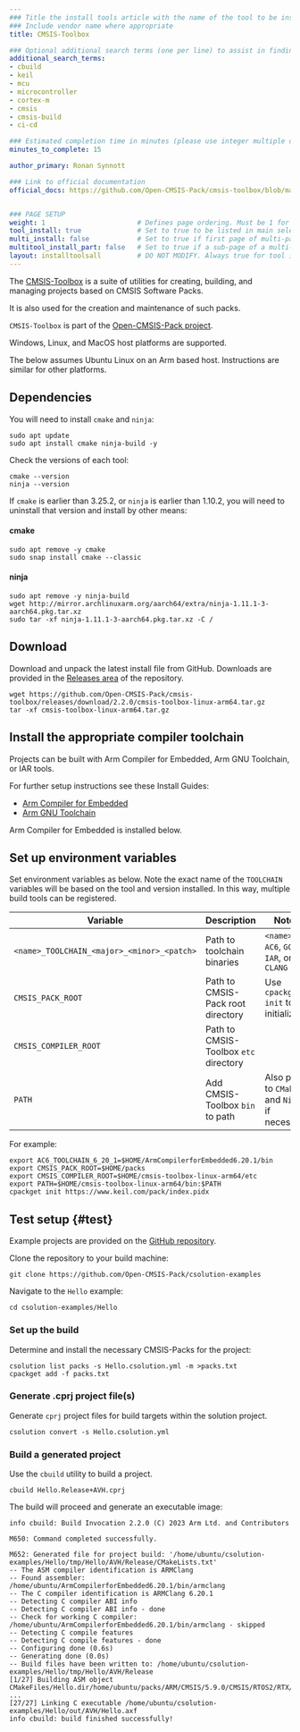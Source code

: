 ```yaml
---
### Title the install tools article with the name of the tool to be installed
### Include vendor name where appropriate
title: CMSIS-Toolbox

### Optional additional search terms (one per line) to assist in finding the article
additional_search_terms:
- cbuild
- keil
- mcu
- microcontroller
- cortex-m
- cmsis
- cmsis-build
- ci-cd

### Estimated completion time in minutes (please use integer multiple of 5)
minutes_to_complete: 15

author_primary: Ronan Synnott

### Link to official documentation
official_docs: https://github.com/Open-CMSIS-Pack/cmsis-toolbox/blob/main/docs/README.md


### PAGE SETUP
weight: 1                       # Defines page ordering. Must be 1 for first (or only) page.
tool_install: true              # Set to true to be listed in main selection page, else false
multi_install: false            # Set to true if first page of multi-page article, else false
multitool_install_part: false   # Set to true if a sub-page of a multi-page article, else false
layout: installtoolsall         # DO NOT MODIFY. Always true for tool install articles
---
```

The [CMSIS-Toolbox](https://github.com/Open-CMSIS-Pack/cmsis-toolbox) is a suite of utilities for creating, building, and managing projects based on CMSIS Software Packs.

It is also used for the creation and maintenance of such packs.

`CMSIS-Toolbox` is part of the [Open-CMSIS-Pack project](https://www.open-cmsis-pack.org).

Windows, Linux, and MacOS host platforms are supported.

The below assumes Ubuntu Linux on an Arm based host. Instructions are similar for other platforms.

## Dependencies

You will need to install `cmake` and `ninja`:
```command
sudo apt update
sudo apt install cmake ninja-build -y
```
Check the versions of each tool:
```command
cmake --version
ninja --version
```
If `cmake` is earlier than 3.25.2, or `ninja` is earlier than 1.10.2, you will need to uninstall that version and install by other means:

#### cmake
```command
sudo apt remove -y cmake
sudo snap install cmake --classic
```
#### ninja
```command
sudo apt remove -y ninja-build
wget http://mirror.archlinuxarm.org/aarch64/extra/ninja-1.11.1-3-aarch64.pkg.tar.xz
sudo tar -xf ninja-1.11.1-3-aarch64.pkg.tar.xz -C /
```

## Download 

Download and unpack the latest install file from GitHub. Downloads are provided in the [Releases area](https://github.com/Open-CMSIS-Pack/cmsis-toolbox/releases) of the repository.

```console
wget https://github.com/Open-CMSIS-Pack/cmsis-toolbox/releases/download/2.2.0/cmsis-toolbox-linux-arm64.tar.gz
tar -xf cmsis-toolbox-linux-arm64.tar.gz
```

## Install the appropriate compiler toolchain

Projects can be built with Arm Compiler for Embedded, Arm GNU Toolchain, or IAR tools.

For further setup instructions see these Install Guides:
* [Arm Compiler for Embedded](../armclang)
* [Arm GNU Toolchain](../gcc/arm-gnu)

Arm Compiler for Embedded is installed below.

## Set up environment variables

Set environment variables as below. Note the exact name of the `TOOLCHAIN` variables will be based on the tool and version installed. In this way, multiple build tools can be registered.

| Variable                                   | Description                           | Notes                                         |
| ------------------------------------------ | ------------------------------------- | --------------------------------------------- |
| `<name>_TOOLCHAIN_<major>_<minor>_<patch>` | Path to toolchain binaries            | `<name>` = `AC6`, `GCC`, `IAR`, or `CLANG`    |
| `CMSIS_PACK_ROOT`                          | Path to CMSIS-Pack root directory     | Use `cpackget init` to initialize             |
| `CMSIS_COMPILER_ROOT`                      | Path to CMSIS-Toolbox `etc` directory |                                               |
| `PATH`                                     | Add CMSIS-Toolbox `bin` to path       | Also path to `CMake` and `Ninja` if necessary |

For example:
```command
export AC6_TOOLCHAIN_6_20_1=$HOME/ArmCompilerforEmbedded6.20.1/bin
export CMSIS_PACK_ROOT=$HOME/packs
export CMSIS_COMPILER_ROOT=$HOME/cmsis-toolbox-linux-arm64/etc
export PATH=$HOME/cmsis-toolbox-linux-arm64/bin:$PATH
cpackget init https://www.keil.com/pack/index.pidx
```

## Test setup {#test}

Example projects are provided on the [GitHub repository](https://github.com/Open-CMSIS-Pack/csolution-examples).

Clone the repository to your build machine:
```command
git clone https://github.com/Open-CMSIS-Pack/csolution-examples
```

Navigate to the `Hello` example:
```command
cd csolution-examples/Hello
```

### Set up the build

Determine and install the necessary CMSIS-Packs for the project:
```command
csolution list packs -s Hello.csolution.yml -m >packs.txt
cpackget add -f packs.txt
```

### Generate .cprj project file(s)

Generate `cprj` project files for build targets within the solution project.
```command
csolution convert -s Hello.csolution.yml
```

### Build a generated project
Use the `cbuild` utility to build a project.
```command
cbuild Hello.Release+AVH.cprj
```
The build will proceed and generate an executable image:
```output
info cbuild: Build Invocation 2.2.0 (C) 2023 Arm Ltd. and Contributors

M650: Command completed successfully.

M652: Generated file for project build: '/home/ubuntu/csolution-examples/Hello/tmp/Hello/AVH/Release/CMakeLists.txt'
-- The ASM compiler identification is ARMClang
-- Found assembler: /home/ubuntu/ArmCompilerforEmbedded6.20.1/bin/armclang
-- The C compiler identification is ARMClang 6.20.1
-- Detecting C compiler ABI info
-- Detecting C compiler ABI info - done
-- Check for working C compiler: /home/ubuntu/ArmCompilerforEmbedded6.20.1/bin/armclang - skipped
-- Detecting C compile features
-- Detecting C compile features - done
-- Configuring done (0.6s)
-- Generating done (0.0s)
-- Build files have been written to: /home/ubuntu/csolution-examples/Hello/tmp/Hello/AVH/Release
[1/27] Building ASM object CMakeFiles/Hello.dir/home/ubuntu/packs/ARM/CMSIS/5.9.0/CMSIS/RTOS2/RTX/Source/GCC/irq_armv8mml.o
...
[27/27] Linking C executable /home/ubuntu/csolution-examples/Hello/out/AVH/Hello.axf
info cbuild: build finished successfully!
```
